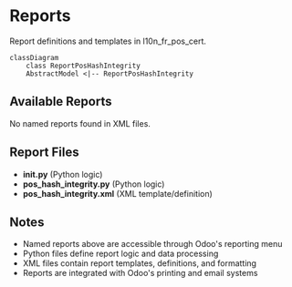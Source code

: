 # Reports

Report definitions and templates in l10n_fr_pos_cert.

```mermaid
classDiagram
    class ReportPosHashIntegrity
    AbstractModel <|-- ReportPosHashIntegrity
```

## Available Reports

No named reports found in XML files.


## Report Files

- **__init__.py** (Python logic)
- **pos_hash_integrity.py** (Python logic)
- **pos_hash_integrity.xml** (XML template/definition)

## Notes
- Named reports above are accessible through Odoo's reporting menu
- Python files define report logic and data processing
- XML files contain report templates, definitions, and formatting
- Reports are integrated with Odoo's printing and email systems
